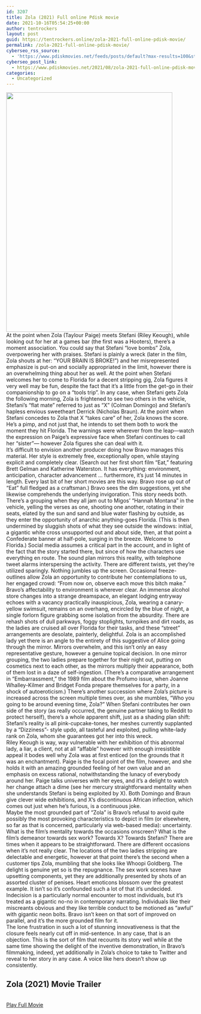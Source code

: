 ```yaml
---
id: 3207
title: Zola (2021) Full online Pdisk movie
date: 2021-10-16T05:54:25+00:00
author: tentrockers
layout: post
guid: https://tentrockers.online/zola-2021-full-online-pdisk-movie/
permalink: /zola-2021-full-online-pdisk-movie/
cyberseo_rss_source:
  - 'https://www.pdiskmovies.net/feeds/posts/default?max-results=100&start-index=1001'
cyberseo_post_link:
  - https://www.pdiskmovies.net/2021/08/zola-2021-full-online-pdisk-movie.html
categories:
  - Uncategorized
---
```

<div class="separator">
  <a href="https://1.bp.blogspot.com/-WUYtd2ZX36Q/YRgBagXEUsI/AAAAAAAAAMk/DmTttx57Ttg3P86fG905BowKo1TaE5FegCLcBGAsYHQ/s402/Zola%2B%25282021%2529%2BFull%2Bonline%2BPdisk%2Bmovie.jpg" imageanchor="1"><img loading="lazy" border="0" data-original-height="402" data-original-width="279" height="640" src="https://1.bp.blogspot.com/-WUYtd2ZX36Q/YRgBagXEUsI/AAAAAAAAAMk/DmTttx57Ttg3P86fG905BowKo1TaE5FegCLcBGAsYHQ/w444-h640/Zola%2B%25282021%2529%2BFull%2Bonline%2BPdisk%2Bmovie.jpg" width="444" /></a>
</div>



<div>
  <div>
    At the point when Zola (Taylour Paige) meets Stefani (Riley Keough), while looking out for her at a games bar (the first was a Hooters), there&#8217;s a moment association. You could say that Stefani &#8220;love bombs&#8221; Zola, overpowering her with praises. Stefani is plainly a wreck (later in the film, Zola shouts at her: &#8220;YOUR BRAIN IS BROKE!&#8221;) and her misrepresented emphasize is put-on and socially appropriated in the limit, however there is an overwhelming thing about her as well. At the point when Stefani welcomes her to come to Florida for a decent stripping gig, Zola figures it very well may be fun, despite the fact that it&#8217;s a little from the get-go in their companionship to go on a &#8220;tools trip&#8221;. In any case, when Stefani gets Zola the following morning, Zola is frightened to see two others in the vehicle, Stefani&#8217;s &#8220;flat mate&#8221; referred to just as &#8220;X&#8221; (Colman Domingo) and Stefani&#8217;s hapless envious sweetheart Derrick (Nicholas Braun). At the point when Stefani concedes to Zola that X &#8220;takes care&#8221; of her, Zola knows the score. He&#8217;s a pimp, and not just that, he intends to set them both to work the moment they hit Florida. The warnings were wherever from the leap—watch the expression on Paige&#8217;s expressive face when Stefani continues to call her &#8220;sister&#8221;— however Zola figures she can deal with it.&nbsp;
  </div>
  
  <div>
    It&#8217;s difficult to envision another producer doing how Bravo manages this material. Her style is extremely free, exceptionally open, while staying explicit and completely clear. (Search out her first short film &#8220;Eat,&#8221; featuring Brett Gelman and Katherine Waterston. It has everything: environment, anticipation, character advancement &#8230; furthermore, it&#8217;s just 14 minutes in length. Every last bit of her short movies are this way. Bravo rose up out of &#8220;Eat&#8221; full fledged as a craftsman.) Bravo sees the dim suggestions, yet she likewise comprehends the underlying invigoration. This story needs both. There&#8217;s a grouping when they all jam out to Migos&#8217; &#8220;Hannah Montana&#8221; in the vehicle, yelling the verses as one, shooting one another, rotating in their seats, elated by the sun and sand and blue water flashing by outside, as they enter the opportunity of anarchic anything-goes Florida. (This is then undermined by sluggish shots of what they see outside the windows: initial, a gigantic white cross unsupported out and about side, then, at that point a Confederate banner at half-pole, surging in the breeze. Welcome to Florida.) Social media assumes a critical part in the account, and in light of the fact that the story started there, but since of how the characters use everything en route. The sound plan mirrors this reality, with telephone tweet alarms interspersing the activity. There are different twists, yet they&#8217;re utilized sparingly. Nothing jumbles up the screen. Occasional freeze-outlines allow Zola an opportunity to contribute her contemplations to us, her engaged crowd: &#8220;From now on, observe each move this bitch make.&#8221;&nbsp;
  </div>
  
  <div>
    Bravo&#8217;s affectability to environment is wherever clear. An immense alcohol store changes into a strange dreamspace, an elegant lodging entryway echoes with a vacancy practically inauspicious, Zola, wearing a canary-yellow swimsuit, remains on an overhang, encircled by the blue of night, a single forlorn figure grabbing some isolation from the absurdity. There are rehash shots of dull parkways, foggy stoplights, turnpikes and dirt roads, as the ladies are cruised all over Florida for their tasks, and these &#8220;street&#8221; arrangements are desolate, painterly, delightful. Zola is an accomplished lady yet there is an angle to the entirety of this suggestive of Alice going through the mirror. Mirrors overwhelm, and this isn&#8217;t only an easy representative gesture, however a genuine topical decision. In one mirror grouping, the two ladies prepare together for their night out, putting on cosmetics next to each other, as the mirrors multiply their appearance, both of them lost in a daze of self-ingestion. (There&#8217;s a comparative arrangement in &#8220;Embarrassment,&#8221; the 1989 film about the Profumo issue, when Joanne Whalley-Kilmer and Bridget Fonda prepare themselves for a party, in a shock of autoeroticism.) There&#8217;s another succession where Zola&#8217;s picture is increased across the screen multiple times over, as she mumbles, &#8220;Who you going to be around evening time, Zola?&#8221; When Stefani contributes her own side of the story (as really occurred, the genuine partner taking to Reddit to protect herself), there&#8217;s a whole apparent shift, just as a shading plan shift: Stefani&#8217;s reality is all pink-cupcake-tones, her meshes currently supplanted by a &#8220;Dizziness&#8221;- style updo, all tasteful and exploited, pulling white-lady rank on Zola, whom she guarantees got her into this wreck.&nbsp;
  </div>
  
  <div>
    Riley Keough is way, way vulnerable with her exhibition of this abnormal lady, a liar, a client, not at all &#8220;affable&#8221; however with enough irresistible appeal it bodes well why Zola was at first enticed (on the grounds that it was an enchantment). Paige is the focal point of the film, however, and she holds it with an amazing grounded feeling of her own value and an emphasis on excess rational, notwithstanding the lunacy of everybody around her. Paige talks universes with her eyes, and it&#8217;s a delight to watch her change attach a dime (see her mercury straightforward mentality when she understands Stefani is being exploited by X). Both Domingo and Braun give clever wide exhibitions, and X&#8217;s discontinuous African inflection, which comes out just when he&#8217;s furious, is a continuous joke.&nbsp;
  </div>
  
  <div>
    Maybe the most grounded part of &#8220;Zola&#8221; is Bravo&#8217;s refusal to avoid quite possibly the most provoking characteristics to depict in film (or elsewhere, so far as that is concerned, particularly via web-based media): uncertainty. What is the film&#8217;s mentality towards the occasions onscreen? What is the film&#8217;s demeanor towards sex work? Towards X? Towards Stefani? There are times when it appears to be straightforward. There are different occasions when it&#8217;s not really clear. The locations of the two ladies stripping are delectable and energetic, however at that point there&#8217;s the second when a customer tips Zola, mumbling that she looks like Whoopi Goldberg. The delight is genuine yet so is the repugnance. The sex work scenes have upsetting components, yet they are additionally presented by shots of an assorted cluster of penises. Heart emoticons blossom over the greatest example. It isn&#8217;t so it&#8217;s confounded such a lot of that it&#8217;s undecided. Indecision is a particularly normal encounter to most individuals, but it&#8217;s treated as a gigantic no-no in contemporary narrating. Individuals like their miscreants obvious and they like terrible conduct to be motioned as &#8220;awful&#8221; with gigantic neon bolts. Bravo isn&#8217;t keen on that sort of improved on parallel, and it&#8217;s the more grounded film for it.&nbsp;
  </div>
  
  <div>
    The lone frustration in such a lot of stunning innovativeness is that the closure feels nearly cut off in mid-sentence. In any case, that is an objection. This is the sort of film that recounts its story well while at the same time showing the delight of the inventive demonstration, in Bravo&#8217;s filmmaking, indeed, yet additionally in Zola&#8217;s choice to take to Twitter and reveal to her story in any case. A voice like hers doesn&#8217;t show up consistently.
  </div>
</div>

<div>
  <h2>
    <span>Zola (2021)&nbsp;Movie Trailer</span>
  </h2>
</div>

  
<a href="https://kofilink.com/1/bnYyaW45MDAybHg3?dn=1" onclick="window.open('https://kofilink.com/1/bnYyaW45MDAybHg3?dn=1','popup','width=600,height=600'); return false;" target="popup" rel="noopener"><br /> Play Full Movie<br /> </a>